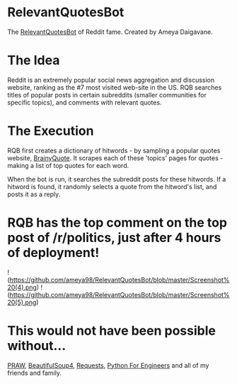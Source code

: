 # RelevantQuotesBot
The  [RelevantQuotesBot](https://www.reddit.com/user/RelevantQuotesBot/?sort=top) of Reddit fame.
Created by Ameya Daigavane.

# The Idea
Reddit is an extremely popular social news aggregation and discussion website, ranking as the #7 most visited web-site in the US.
RQB searches titles of popular posts in certain subreddits (smaller communities for specific topics), and comments with relevant quotes. 
 
# The Execution
RQB first creates a dictionary of hitwords - by sampling a popular quotes website, [BrainyQuote](https://www.brainyquote.com/quotes/topics.html).
It scrapes each of these 'topics' pages for quotes - making a list of top quotes for each word.

When the bot is run, it searches the subreddit posts for these hitwords.
If a hitword is found, it randomly selects a quote from the hitword's list, and posts it as a reply.

# RQB has the top comment on the top post of /r/politics, just after 4 hours of deployment!
!(https://github.com/ameya98/RelevantQuotesBot/blob/master/Screenshot%20(4).png)
!(https://github.com/ameya98/RelevantQuotesBot/blob/master/Screenshot%20(5).png)
# This would not have been possible without...
[PRAW](https://praw.readthedocs.io/en/latest/), [BeautifulSoup4](https://www.crummy.com/software/BeautifulSoup/bs4/doc/), [Requests](http://docs.python-requests.org/en/master/), [Python For Engineers](http://pythonforengineers.com) and all of my friends and family.
